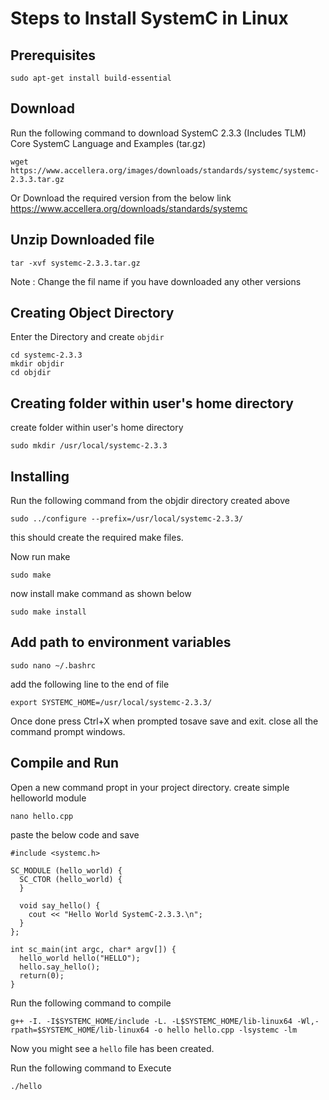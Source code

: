 # Steps to Install SystemC in Linux

## Prerequisites

```
sudo apt-get install build-essential
```

## Download
Run the following command to download SystemC 2.3.3 (Includes TLM)
Core SystemC Language and Examples (tar.gz)

```
wget https://www.accellera.org/images/downloads/standards/systemc/systemc-2.3.3.tar.gz
```
Or Download the required version from the below link
https://www.accellera.org/downloads/standards/systemc

## Unzip Downloaded file
```
tar -xvf systemc-2.3.3.tar.gz
```
Note : Change the fil name if you have downloaded any other versions

## Creating Object Directory
Enter the Directory and create ``objdir``
```
cd systemc-2.3.3
mkdir objdir
cd objdir
```
## Creating folder within user's home directory
create folder within user's home directory
```
sudo mkdir /usr/local/systemc-2.3.3
```

## Installing
Run the following command from the objdir directory created above
```
sudo ../configure --prefix=/usr/local/systemc-2.3.3/
```
this should create the required make files.

Now run make 
```
sudo make
```

now install make command as shown below

```
sudo make install
```
## Add path to environment variables
```
sudo nano ~/.bashrc
```
add the following line to the end of file
```
export SYSTEMC_HOME=/usr/local/systemc-2.3.3/
```
Once done press Ctrl+X when prompted tosave save and exit.
close all the command prompt windows.
## Compile and Run
Open a new command propt in your project directory.
create simple helloworld module
```
nano hello.cpp
```
paste the below code and save
```
#include <systemc.h>

SC_MODULE (hello_world) {
  SC_CTOR (hello_world) {
  }

  void say_hello() {
    cout << "Hello World SystemC-2.3.3.\n";
  }
};

int sc_main(int argc, char* argv[]) {
  hello_world hello("HELLO");
  hello.say_hello();
  return(0);
}
```
Run the following command to compile
```
g++ -I. -I$SYSTEMC_HOME/include -L. -L$SYSTEMC_HOME/lib-linux64 -Wl,-rpath=$SYSTEMC_HOME/lib-linux64 -o hello hello.cpp -lsystemc -lm
```
Now you might see a `hello` file has been created.

Run the following command to Execute

```
./hello
```
